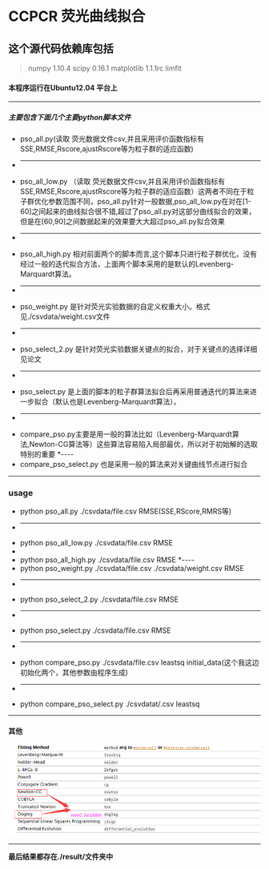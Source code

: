# CCPCR 荧光曲线拟合



## 这个源代码依赖库包括
> numpy 1.10.4
> scipy  0.16.1
> matplotlib 1.1.1rc
> limfit

#### 本程序运行在Ubuntu12.04 平台上

********

##### 主要包含下面几个主要python脚本文件

* pso_all.py(读取 荧光数据文件csv,并且采用评价函数指标有SSE,RMSE,Rscore,ajustRscore等为粒子群的适应函数)
* ---
* pso_all_low.py （读取 荧光数据文件csv,并且采用评价函数指标有SSE,RMSE,Rscore,ajustRscore等为粒子群的适应函数）这两者不同在于粒子群优化参数范围不同，pso_all.py针对一般数据,pso_all_low.py在对在[1-60]之间起来的曲线拟合很不错,超过了pso_all.py对这部分曲线拟合的效果，但是在[60,90]之间数据起来的效果要大大超过pso_all.py拟合效果
* ---
* pso_all_high.py 相对前面两个的脚本而言,这个脚本只进行粒子群优化，没有经过一般的迭代拟合方法，上面两个脚本采用的是默认的Levenberg-Marquardt算法。
* ---
* pso_weight.py 是针对荧光实验数据的自定义权重大小。格式见./csvdata/weight.csv文件
* ---
* pso_select_2.py 是针对荧光实验数据关键点的拟合，对于关键点的选择详细见论文
* ---
* pso_select.py 是上面的脚本的粒子群算法拟合后再采用普通迭代的算法来进一步拟合（默认也是Levenberg-Marquardt算法）。
* ----
* compare_pso.py主要是用一般的算法比如（Levenberg-Marquardt算法,Newton-CG算法等）这些算法容易陷入局部最优，所以对于初始解的选取特别的重要
*----
* compare_pso_select.py 也是采用一般的算法来对关键曲线节点进行拟合
************
### usage
* python pso_all.py ./csvdata/file.csv RMSE(SSE,RScore,RMRS等)
* ----
* python pso_all_low.py ./csvdata/file.csv RMSE
* 
* python pso_all_high.py ./csvdata/file.csv RMSE
*----
* python pso_weight.py ./csvdata/file.csv ./csvdata/weight.csv RMSE
* ----
* python pso_select_2.py ./csvdata/file.csv RMSE
* ----
* python pso_select.py ./csvdata/file.csv RMSE
* ----
* python compare_pso.py ./csvdata/file.csv leastsq initial_data(这个我这边初始化两个，其他参数由程序生成) 
* ----
* python compare_pso_select.py ./csvdatat/<file>.csv leastsq <initial data>
*********************************
#### 其他
![Alt text](./image/1.png)
***********************************
**最后结果都存在./result/文件夹中**

